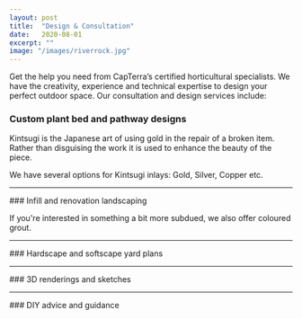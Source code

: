 ```yaml
---
layout: post
title:  "Design & Consultation"
date:   2020-08-01
excerpt: ""
image: "/images/riverrock.jpg"
---
```


Get the help you need from CapTerra’s certified horticultural specialists. We have the creativity, experience and technical expertise to design your perfect outdoor space. Our consultation and design services include:

### Custom plant bed and pathway designs
<p><a href="{{ "/images/drainagefull.jpg" | absolute_url }}" data-lightbox="Arch" data-title="Drainage feature"><z class="image left"><img src="{{ "/images/drainage.jpg" | absolute_url }}" alt="" /></z></a>Kintsugi is the Japanese art of using gold in the repair of a broken item. Rather than disguising the work it is used to enhance the beauty of the piece.</p>   
<p style="clear:both;"></p>
<p><a href="{{ "/images/frontgardenfull.jpg" | absolute_url }}" data-lightbox="Kintsugi" data-title="Marbled Grey Circle with Silver Kintsugi and Black Hairpin Legs"><z class="image right"><img src="{{ "/images/frontgarden.jpg" | absolute_url }}" alt="" /></z></a>We have several options for Kintsugi inlays: Gold, Silver, Copper etc.</p>
<p style="clear:both;"></p>
<hr>
### Infill and renovation landscaping
<p><a href="{{ "/images/riverrock.jpg" | absolute_url }}" data-lightbox="Grout" data-title="Black Concrete Circle with White Grout and 'Dipped' Hairpin Legs"><z class="image left"><img src="{{ "/images/riverrock.jpg" | absolute_url }}" alt="" /></z></a>If you're interested in something a bit more subdued, we also offer coloured grout.</p>   
<p style="clear:both;"></p>
<hr>
### Hardscape and softscape yard plans
<p style="clear:both;"></p>
<hr>
### 3D renderings and sketches
<p style="clear:both;"></p>
<hr>
### DIY advice and guidance
<p style="clear:both;"></p>

